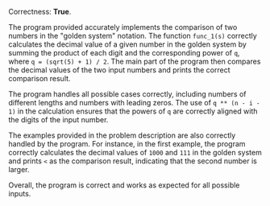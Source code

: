 Correctness: **True**.

The program provided accurately implements the comparison of two numbers in the "golden system" notation. The function `func_1(s)` correctly calculates the decimal value of a given number in the golden system by summing the product of each digit and the corresponding power of `q`, where `q = (sqrt(5) + 1) / 2`. The main part of the program then compares the decimal values of the two input numbers and prints the correct comparison result.

The program handles all possible cases correctly, including numbers of different lengths and numbers with leading zeros. The use of `q ** (n - i - 1)` in the calculation ensures that the powers of `q` are correctly aligned with the digits of the input number.

The examples provided in the problem description are also correctly handled by the program. For instance, in the first example, the program correctly calculates the decimal values of `1000` and `111` in the golden system and prints `<` as the comparison result, indicating that the second number is larger.

Overall, the program is correct and works as expected for all possible inputs.